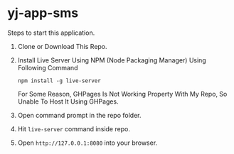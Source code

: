 # yj-app-sms

Steps to start this application.

1. Clone or Download This Repo.
2. Install Live Server Using NPM (Node Packaging Manager) Using Following Command

   `npm install -g live-server`
   
   For Some Reason, GHPages Is Not Working Property With My Repo, So Unable To Host It Using GHPages. 
3. Open command prompt in the repo folder.
4. Hit `live-server` command inside repo.
5. Open `http://127.0.0.1:8080` into your browser.
